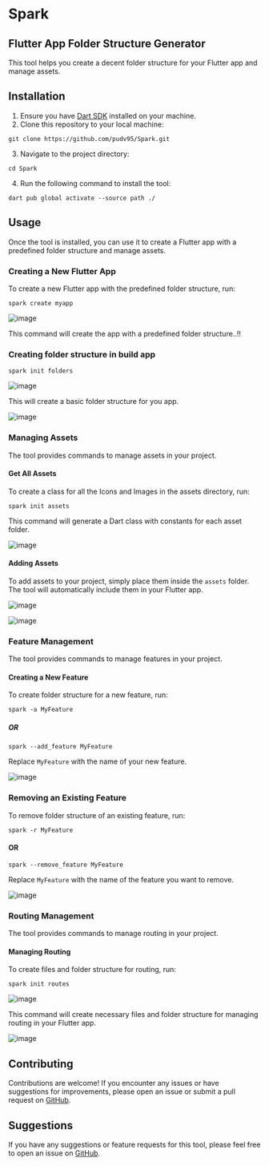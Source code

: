 # Spark
## Flutter App Folder Structure Generator

This tool helps you create a decent folder structure for your Flutter app and manage assets.

## Installation

1. Ensure you have [Dart SDK](https://dart.dev/get-dart) installed on your machine.
2. Clone this repository to your local machine:

```
git clone https://github.com/pudv95/Spark.git
```

3. Navigate to the project directory:

```
cd Spark
```

4. Run the following command to install the tool:

```
dart pub global activate --source path ./
```

## Usage

Once the tool is installed, you can use it to create a Flutter app with a predefined folder structure and manage assets.

### Creating a New Flutter App

To create a new Flutter app with the predefined folder structure, run:
```
spark create myapp
```
![image](https://github.com/Pudv95/Spark/assets/84613655/731a6b82-dcca-4eaf-b0c1-fa239e10e1bc)

This command will create the app with a predefined folder structure..!!

### Creating folder structure in build app 

```
spark init folders
```
![image](https://github.com/Pudv95/Spark/assets/84613655/c522248e-6dcf-47b5-afcf-b627ad7f974a)


This will create a basic folder structure for you app.

![image](https://github.com/Pudv95/Spark/assets/84613655/41aeeadf-d66b-4a14-88e4-384e5ed4cc0b)


### Managing Assets

The tool provides commands to manage assets in your project.

#### Get All Assets

To create a class for all the Icons and Images in the assets directory, run:

```
spark init assets
```

This command will generate a Dart class with constants for each asset folder.

![image](https://github.com/Pudv95/Spark/assets/84613655/80a72d54-549a-4725-9f1e-2f4b8e63983d)

#### Adding Assets

To add assets to your project, simply place them inside the `assets` folder. The tool will automatically include them in your Flutter app.

![image](https://github.com/Pudv95/Spark/assets/84613655/1b5473b3-be33-4785-a753-6bf8af41cac8)

![image](https://github.com/Pudv95/Spark/assets/84613655/cb8ed214-7a83-4ce3-ad1a-a2dced6f3741)



### Feature Management

The tool provides commands to manage features in your project.

#### Creating a New Feature

To create folder structure for a new feature, run:

```
spark -a MyFeature
```
##### OR
```
spark --add_feature MyFeature
```

Replace `MyFeature` with the name of your new feature.

![image](https://github.com/Pudv95/Spark/assets/84613655/dcfb411c-4500-454d-9271-a9a9133b8962)

### Removing an Existing Feature

To remove folder structure of an existing feature, run:

```
spark -r MyFeature
```
#### OR
```
spark --remove_feature MyFeature
```

Replace `MyFeature` with the name of the feature you want to remove.

![image](https://github.com/Pudv95/Spark/assets/84613655/30bf193e-e550-4347-84dc-200be4058215)


### Routing Management

The tool provides commands to manage routing in your project.

#### Managing Routing

To create files and folder structure for routing, run:

```
spark init routes
```

![image](https://github.com/Pudv95/Spark/assets/84613655/151959c4-8c3b-4204-8b5f-16bad5487e48)


This command will create necessary files and folder structure for managing routing in your Flutter app.

![image](https://github.com/Pudv95/Spark/assets/84613655/199ca5ac-5c31-44d0-a97e-16a7f0f1a3c7)


## Contributing

Contributions are welcome! If you encounter any issues or have suggestions for improvements, please open an issue or submit a pull request on [GitHub](https://github.com/pudv95/Spark).

## Suggestions

If you have any suggestions or feature requests for this tool, please feel free to open an issue on [GitHub](https://github.com/pudv95/Spark/issues).
